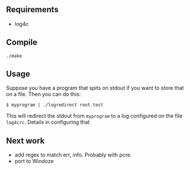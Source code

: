 Requirements
------------

* log4c

Compile
-------

	./make

Usage
-----

Suppose you have a program that spits on stdout if you want to store that on a file. Then you can do this:

	$ myprogram | ./logredirect root.test

This will redirect the stdout from <code>myprogram</code> to a log configured on the file <code>log4crc</code>. Details in configuring that 


Next work
---------

* add regex to match err, info. Probably with pcre. 
* port to Windoze

